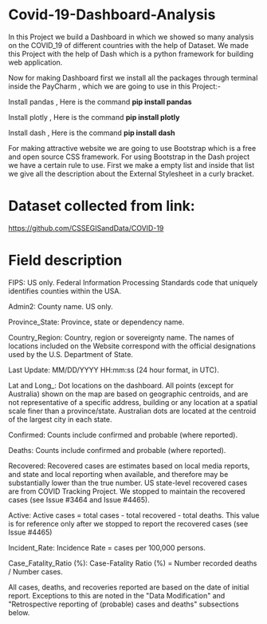 # Covid-19-Dashboard-Analysis
In this Project we build a Dashboard in which we showed so many analysis on the COVID_19 of different countries with the help of Dataset. We made this Project with the help of Dash which is a python framework for building web application.

Now for making Dashboard first we install all the packages through terminal inside the PayCharm , which we are going to use in this Project:-

Install pandas , Here is the command **pip install pandas**

Install plotly , Here is the command **pip install plotly**

Install dash , Here is the command **pip install dash**

For making attractive website we are going to use Bootstrap which is a free and open source CSS framework. For using Bootstrap in the Dash project we have a certain rule to use. First we make a empty list and inside that list we give all the description about the External Stylesheet in a curly bracket.

# Dataset collected from link:
https://github.com/CSSEGISandData/COVID-19

# Field description

FIPS: US only. Federal Information Processing Standards code that uniquely identifies counties within the USA.

Admin2: County name. US only.

Province_State: Province, state or dependency name.

Country_Region: Country, region or sovereignty name. The names of locations included on the Website correspond with the official designations used by the U.S. Department of State.

Last Update: MM/DD/YYYY HH:mm:ss (24 hour format, in UTC).

Lat and Long_: Dot locations on the dashboard. All points (except for Australia) shown on the map are based on geographic centroids, and are not representative of a specific address, building or any location at a spatial scale finer than a province/state. Australian dots are located at the centroid of the largest city in each state.

Confirmed: Counts include confirmed and probable (where reported).

Deaths: Counts include confirmed and probable (where reported).

Recovered: Recovered cases are estimates based on local media reports, and state and local reporting when available, and therefore may be substantially lower than the true number. US state-level recovered cases are from COVID Tracking Project. We stopped to maintain the recovered cases (see Issue #3464 and Issue #4465).

Active: Active cases = total cases - total recovered - total deaths. This value is for reference only after we stopped to report the recovered cases (see Issue #4465)

Incident_Rate: Incidence Rate = cases per 100,000 persons.

Case_Fatality_Ratio (%): Case-Fatality Ratio (%) = Number recorded deaths / Number cases.

All cases, deaths, and recoveries reported are based on the date of initial report. Exceptions to this are noted in the "Data Modification" and "Retrospective reporting of (probable) cases and deaths" subsections below.
